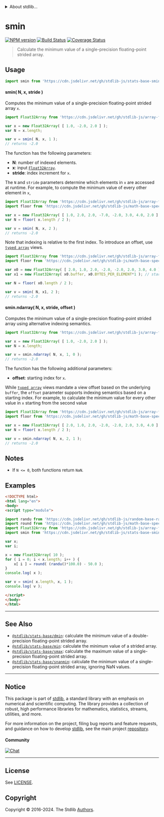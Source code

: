 <!--

@license Apache-2.0

Copyright (c) 2020 The Stdlib Authors.

Licensed under the Apache License, Version 2.0 (the "License");
you may not use this file except in compliance with the License.
You may obtain a copy of the License at

   http://www.apache.org/licenses/LICENSE-2.0

Unless required by applicable law or agreed to in writing, software
distributed under the License is distributed on an "AS IS" BASIS,
WITHOUT WARRANTIES OR CONDITIONS OF ANY KIND, either express or implied.
See the License for the specific language governing permissions and
limitations under the License.

-->


<details>
  <summary>
    About stdlib...
  </summary>
  <p>We believe in a future in which the web is a preferred environment for numerical computation. To help realize this future, we've built stdlib. stdlib is a standard library, with an emphasis on numerical and scientific computation, written in JavaScript (and C) for execution in browsers and in Node.js.</p>
  <p>The library is fully decomposable, being architected in such a way that you can swap out and mix and match APIs and functionality to cater to your exact preferences and use cases.</p>
  <p>When you use stdlib, you can be absolutely certain that you are using the most thorough, rigorous, well-written, studied, documented, tested, measured, and high-quality code out there.</p>
  <p>To join us in bringing numerical computing to the web, get started by checking us out on <a href="https://github.com/stdlib-js/stdlib">GitHub</a>, and please consider <a href="https://opencollective.com/stdlib">financially supporting stdlib</a>. We greatly appreciate your continued support!</p>
</details>

# smin

[![NPM version][npm-image]][npm-url] [![Build Status][test-image]][test-url] [![Coverage Status][coverage-image]][coverage-url] <!-- [![dependencies][dependencies-image]][dependencies-url] -->

> Calculate the minimum value of a single-precision floating-point strided array.

<section class="intro">

</section>

<!-- /.intro -->



<section class="usage">

## Usage

```javascript
import smin from 'https://cdn.jsdelivr.net/gh/stdlib-js/stats-base-smin@v0.2.2-esm/index.mjs';
```

#### smin( N, x, stride )

Computes the minimum value of a single-precision floating-point strided array `x`.

```javascript
import Float32Array from 'https://cdn.jsdelivr.net/gh/stdlib-js/array-float32@esm/index.mjs';

var x = new Float32Array( [ 1.0, -2.0, 2.0 ] );
var N = x.length;

var v = smin( N, x, 1 );
// returns -2.0
```

The function has the following parameters:

-   **N**: number of indexed elements.
-   **x**: input [`Float32Array`][@stdlib/array/float32].
-   **stride**: index increment for `x`.

The `N` and `stride` parameters determine which elements in `x` are accessed at runtime. For example, to compute the minimum value of every other element in `x`,

```javascript
import Float32Array from 'https://cdn.jsdelivr.net/gh/stdlib-js/array-float32@esm/index.mjs';
import floor from 'https://cdn.jsdelivr.net/gh/stdlib-js/math-base-special-floor@esm/index.mjs';

var x = new Float32Array( [ 1.0, 2.0, 2.0, -7.0, -2.0, 3.0, 4.0, 2.0 ] );
var N = floor( x.length / 2 );

var v = smin( N, x, 2 );
// returns -2.0
```

Note that indexing is relative to the first index. To introduce an offset, use [`typed array`][mdn-typed-array] views.

<!-- eslint-disable stdlib/capitalized-comments -->

```javascript
import Float32Array from 'https://cdn.jsdelivr.net/gh/stdlib-js/array-float32@esm/index.mjs';
import floor from 'https://cdn.jsdelivr.net/gh/stdlib-js/math-base-special-floor@esm/index.mjs';

var x0 = new Float32Array( [ 2.0, 1.0, 2.0, -2.0, -2.0, 2.0, 3.0, 4.0 ] );
var x1 = new Float32Array( x0.buffer, x0.BYTES_PER_ELEMENT*1 ); // start at 2nd element

var N = floor( x0.length / 2 );

var v = smin( N, x1, 2 );
// returns -2.0
```

#### smin.ndarray( N, x, stride, offset )

Computes the minimum value of a single-precision floating-point strided array using alternative indexing semantics.

```javascript
import Float32Array from 'https://cdn.jsdelivr.net/gh/stdlib-js/array-float32@esm/index.mjs';

var x = new Float32Array( [ 1.0, -2.0, 2.0 ] );
var N = x.length;

var v = smin.ndarray( N, x, 1, 0 );
// returns -2.0
```

The function has the following additional parameters:

-   **offset**: starting index for `x`.

While [`typed array`][mdn-typed-array] views mandate a view offset based on the underlying `buffer`, the `offset` parameter supports indexing semantics based on a starting index. For example, to calculate the minimum value for every other value in `x` starting from the second value

```javascript
import Float32Array from 'https://cdn.jsdelivr.net/gh/stdlib-js/array-float32@esm/index.mjs';
import floor from 'https://cdn.jsdelivr.net/gh/stdlib-js/math-base-special-floor@esm/index.mjs';

var x = new Float32Array( [ 2.0, 1.0, 2.0, -2.0, -2.0, 2.0, 3.0, 4.0 ] );
var N = floor( x.length / 2 );

var v = smin.ndarray( N, x, 2, 1 );
// returns -2.0
```

</section>

<!-- /.usage -->

<section class="notes">

## Notes

-   If `N <= 0`, both functions return `NaN`.

</section>

<!-- /.notes -->

<section class="examples">

## Examples

<!-- eslint no-undef: "error" -->

```html
<!DOCTYPE html>
<html lang="en">
<body>
<script type="module">

import randu from 'https://cdn.jsdelivr.net/gh/stdlib-js/random-base-randu@esm/index.mjs';
import round from 'https://cdn.jsdelivr.net/gh/stdlib-js/math-base-special-round@esm/index.mjs';
import Float32Array from 'https://cdn.jsdelivr.net/gh/stdlib-js/array-float32@esm/index.mjs';
import smin from 'https://cdn.jsdelivr.net/gh/stdlib-js/stats-base-smin@v0.2.2-esm/index.mjs';

var x;
var i;

x = new Float32Array( 10 );
for ( i = 0; i < x.length; i++ ) {
    x[ i ] = round( (randu()*100.0) - 50.0 );
}
console.log( x );

var v = smin( x.length, x, 1 );
console.log( v );

</script>
</body>
</html>
```

</section>

<!-- /.examples -->

<!-- Section for related `stdlib` packages. Do not manually edit this section, as it is automatically populated. -->

<section class="related">

* * *

## See Also

-   <span class="package-name">[`@stdlib/stats-base/dmin`][@stdlib/stats/base/dmin]</span><span class="delimiter">: </span><span class="description">calculate the minimum value of a double-precision floating-point strided array.</span>
-   <span class="package-name">[`@stdlib/stats-base/min`][@stdlib/stats/base/min]</span><span class="delimiter">: </span><span class="description">calculate the minimum value of a strided array.</span>
-   <span class="package-name">[`@stdlib/stats-base/smax`][@stdlib/stats/base/smax]</span><span class="delimiter">: </span><span class="description">calculate the maximum value of a single-precision floating-point strided array.</span>
-   <span class="package-name">[`@stdlib/stats-base/snanmin`][@stdlib/stats/base/snanmin]</span><span class="delimiter">: </span><span class="description">calculate the minimum value of a single-precision floating-point strided array, ignoring NaN values.</span>

</section>

<!-- /.related -->

<!-- Section for all links. Make sure to keep an empty line after the `section` element and another before the `/section` close. -->


<section class="main-repo" >

* * *

## Notice

This package is part of [stdlib][stdlib], a standard library with an emphasis on numerical and scientific computing. The library provides a collection of robust, high performance libraries for mathematics, statistics, streams, utilities, and more.

For more information on the project, filing bug reports and feature requests, and guidance on how to develop [stdlib][stdlib], see the main project [repository][stdlib].

#### Community

[![Chat][chat-image]][chat-url]

---

## License

See [LICENSE][stdlib-license].


## Copyright

Copyright &copy; 2016-2024. The Stdlib [Authors][stdlib-authors].

</section>

<!-- /.stdlib -->

<!-- Section for all links. Make sure to keep an empty line after the `section` element and another before the `/section` close. -->

<section class="links">

[npm-image]: http://img.shields.io/npm/v/@stdlib/stats-base-smin.svg
[npm-url]: https://npmjs.org/package/@stdlib/stats-base-smin

[test-image]: https://github.com/stdlib-js/stats-base-smin/actions/workflows/test.yml/badge.svg?branch=v0.2.2
[test-url]: https://github.com/stdlib-js/stats-base-smin/actions/workflows/test.yml?query=branch:v0.2.2

[coverage-image]: https://img.shields.io/codecov/c/github/stdlib-js/stats-base-smin/main.svg
[coverage-url]: https://codecov.io/github/stdlib-js/stats-base-smin?branch=main

<!--

[dependencies-image]: https://img.shields.io/david/stdlib-js/stats-base-smin.svg
[dependencies-url]: https://david-dm.org/stdlib-js/stats-base-smin/main

-->

[chat-image]: https://img.shields.io/gitter/room/stdlib-js/stdlib.svg
[chat-url]: https://app.gitter.im/#/room/#stdlib-js_stdlib:gitter.im

[stdlib]: https://github.com/stdlib-js/stdlib

[stdlib-authors]: https://github.com/stdlib-js/stdlib/graphs/contributors

[umd]: https://github.com/umdjs/umd
[es-module]: https://developer.mozilla.org/en-US/docs/Web/JavaScript/Guide/Modules

[deno-url]: https://github.com/stdlib-js/stats-base-smin/tree/deno
[deno-readme]: https://github.com/stdlib-js/stats-base-smin/blob/deno/README.md
[umd-url]: https://github.com/stdlib-js/stats-base-smin/tree/umd
[umd-readme]: https://github.com/stdlib-js/stats-base-smin/blob/umd/README.md
[esm-url]: https://github.com/stdlib-js/stats-base-smin/tree/esm
[esm-readme]: https://github.com/stdlib-js/stats-base-smin/blob/esm/README.md
[branches-url]: https://github.com/stdlib-js/stats-base-smin/blob/main/branches.md

[stdlib-license]: https://raw.githubusercontent.com/stdlib-js/stats-base-smin/main/LICENSE

[@stdlib/array/float32]: https://github.com/stdlib-js/array-float32/tree/esm

[mdn-typed-array]: https://developer.mozilla.org/en-US/docs/Web/JavaScript/Reference/Global_Objects/TypedArray

<!-- <related-links> -->

[@stdlib/stats/base/dmin]: https://github.com/stdlib-js/stats-base-dmin/tree/esm

[@stdlib/stats/base/min]: https://github.com/stdlib-js/stats-base-min/tree/esm

[@stdlib/stats/base/smax]: https://github.com/stdlib-js/stats-base-smax/tree/esm

[@stdlib/stats/base/snanmin]: https://github.com/stdlib-js/stats-base-snanmin/tree/esm

<!-- </related-links> -->

</section>

<!-- /.links -->

